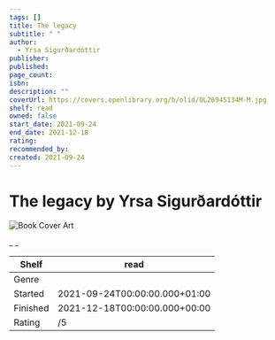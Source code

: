 ```yaml
---
tags: []
title: The legacy
subtitle: " "
author:
  - Yrsa Sigurðardóttir
publisher: 
published: 
page_count: 
isbn: 
description: ""
coverUrl: https://covers.openlibrary.org/b/olid/OL26945134M-M.jpg
shelf: read
owned: false
start_date: 2021-09-24
end_date: 2021-12-18
rating: 
recommended_by: 
created: 2021-09-24
---
```


# The legacy by Yrsa Sigurðardóttir

![Book Cover Art](https://covers.openlibrary.org/b/olid/OL26945134M-M.jpg)

_ _

| Shelf | read |
| --- | --- |
| Genre |  |
| Started | 2021-09-24T00:00:00.000+01:00 |
| Finished | 2021-12-18T00:00:00.000+00:00 |
| Rating | /5 |

